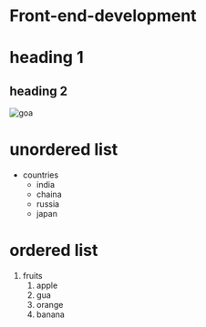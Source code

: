 # Front-end-development
# heading 1
## heading 2
![goa](https://dynamic-media-cdn.tripadvisor.com/media/photo-o/15/33/fc/f0/goa.jpg?w=1100&h=600&s=1)
# unordered list
* countries
  * india
  * chaina
  * russia
  * japan
# ordered list
1. fruits
   1. apple
   2. gua
   3. orange
   4. banana
